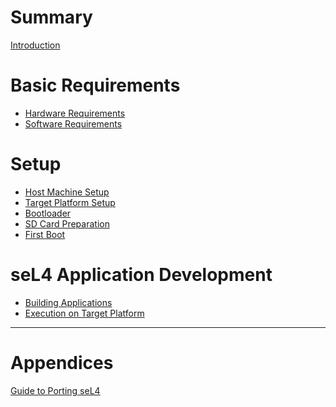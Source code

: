 # Summary

[Introduction](introduction.md)

# Basic Requirements

- [Hardware Requirements](hardware_requirements.md)
- [Software Requirements]()

# Setup

- [Host Machine Setup](host_machine_setup.md)
- [Target Platform Setup](target_platform_setup.md)
- [Bootloader]()
- [SD Card Preparation](sd_card_preparation.md)
- [First Boot]()

# seL4 Application Development

- [Building Applications]()
- [Execution on Target Platform](seL4-doc/src/execution_on_target_platform.md)

---

# Appendices

[Guide to Porting seL4]()

